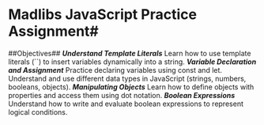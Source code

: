 # Madlibs JavaScript Practice Assignment#
##Objectives##
***Understand Template Literals***
Learn how to use template literals (``) to insert variables dynamically into a string.
***Variable Declaration and Assignment***
Practice declaring variables using const and let.
Understand and use different data types in JavaScript (strings, numbers, booleans, objects).
***Manipulating Objects***
Learn how to define objects with properties and access them using dot notation.
***Boolean Expressions***
Understand how to write and evaluate boolean expressions to represent logical conditions.
